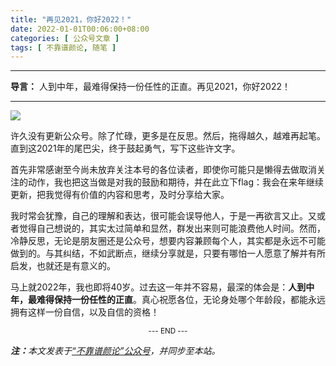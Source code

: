 ```yaml
---
title: "再见2021，你好2022！"
date: 2022-01-01T00:06:00+08:00
categories: [ 公众号文章 ]
tags: [ 不靠谱颜论, 随笔 ]
---
```


---

**导言：** 人到中年，最难得保持一份任性的正直。再见2021，你好2022！

---

<img src="220101-cover.png" style="max-width:300px"/>

许久没有更新公众号。除了忙碌，更多是在反思。然后，拖得越久，越难再起笔。直到这2021年的尾巴尖，终于鼓起勇气，写下这些许文字。

首先非常感谢至今尚未放弃关注本号的各位读者，即使你可能只是懒得去做取消关注的动作，我也把这当做是对我的鼓励和期待，并在此立下flag：我会在来年继续更新，把我觉得有价值的内容和思考，及时分享给大家。

我时常会犹豫，自己的理解和表达，很可能会误导他人，于是一再欲言又止。又或者觉得自己想说的，其实太过简单和显然，群发出来则可能浪费他人时间。然而，冷静反思，无论是朋友圈还是公众号，想要内容兼顾每个人，其实都是永远不可能做到的。与其纠结，不如武断点，继续分享就是，只要有哪怕一人愿意了解并有所启发，也就还是有意义的。

马上就2022年，我也即将40岁。过去这一年并不容易，最深的体会是：**人到中年，最难得保持一份任性的正直**。真心祝愿各位，无论身处哪个年龄段，都能永远拥有这样一份自信，以及自信的资格！

<center><small>--- END ---</small></center>

<i><b>注：</b>本文发表于[“不靠谱颜论”公众号](https://mp.weixin.qq.com/s/B9GPUiFZV8gWjc_VQw_-LQ)，并同步至本站。</i>
